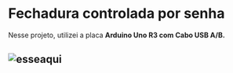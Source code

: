 # Fechadura controlada por senha
Nesse projeto, utilizei a placa **Arduino Uno R3 com Cabo USB A/B.**
## ![esseaqui](https://user-images.githubusercontent.com/53986050/62834372-7d154780-bc21-11e9-9ab5-d3bb3b969550.png)
